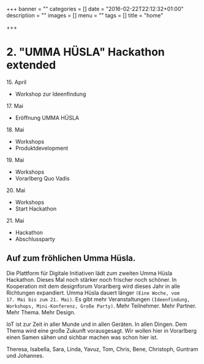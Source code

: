 +++
banner = ""
categories = []
date = "2016-02-22T22:12:32+01:00"
description = ""
images = []
menu = ""
tags = []
title = "home"

+++

# 2. "UMMA HÜSLA" Hackathon extended

<div class="card-deck-wrapper m-h-1 m-b-1">
	<div class="card-deck">
		<div class="card">
			<div class="card-header">15. April</div>
			<ul class="list-group list-group-flush">
				<li class="list-group-item">Workshop zur Ideenfindung</li>
			</ul>
		</div>
		<div class="card">
			<div class="card-header">17. Mai</div>
			<ul class="list-group list-group-flush">
				<li class="list-group-item">Eröffnung UMMA HÜSLA</li>
			</ul>
		</div>
		<div class="card">
			<div class="card-header">18. Mai</div>
			<ul class="list-group list-group-flush">
				<li class="list-group-item">Workshops</li>
				<li class="list-group-item">Produktdevelopment</li>
			</ul>
		</div>
		<div class="card">
			<div class="card-header">19. Mai</div>
			<ul class="list-group list-group-flush">
				<li class="list-group-item">Workshops</li>
				<li class="list-group-item">Vorarlberg Quo Vadis</li>
			</ul>
		</div>
		<div class="card">
			<div class="card-header">20. Mai</div>
			<ul class="list-group list-group-flush">
				<li class="list-group-item">Workshops</li>
				<li class="list-group-item">Start Hackathon</li>
			</ul>
		</div>
		<div class="card">
			<div class="card-header">21. Mai</div>
			<ul class="list-group list-group-flush">
				<li class="list-group-item">Hackathon</li>
				<li class="list-group-item">Abschlussparty</li>
			</ul>
		</div>
	</div>
</div>

## Auf zum fröhlichen Umma Hüsla.

Die Plattform für Digitale Initiativen lädt zum zweiten Umma Hüsla Hackathon. Dieses Mal noch stärker noch frischer noch schöner. In Kooperation mit dem designforum Vorarlberg wird dieses Jahr in alle Richtungen expandiert. Umma Hüsla dauert länger <code>(Eine Woche, vom 17. Mai bis zum 21. Mai)</code>. Es gibt mehr Veranstaltungen <code>(Ideenfindung, Workshops, Mini-Konferenz, Große Party)</code>. Mehr Teilnehmer. Mehr Partner. Mehr Thema. Mehr Design.

IoT ist zur Zeit in aller Munde und in allen Geräten. In allen Dingen. Dem Thema wird eine große Zukunft vorausgesagt. Wir wollen hier in Vorarlberg einen Samen sähen und sichbar machen was schon hier ist.

Theresa, Isabella, Sara, Linda, Yavuz, Tom, Chris, Bene, Christoph, Guntram und Johannes.